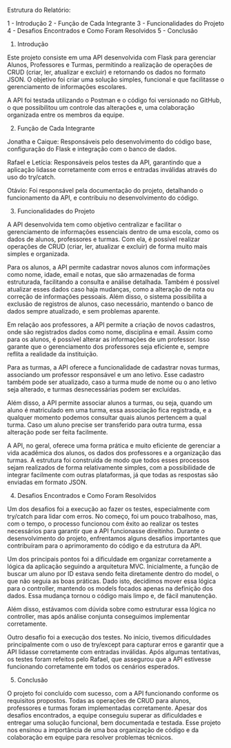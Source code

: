 Estrutura do Relatório:

1 - Introdução
2 - Função de Cada Integrante
3 - Funcionalidades do Projeto
4 - Desafios Encontrados e Como Foram Resolvidos
5 - Conclusão

1. Introdução

Este projeto consiste em uma API desenvolvida com Flask para gerenciar Alunos, Professores e Turmas, permitindo a realização de operações de CRUD (criar, ler, atualizar e excluir) e retornando os dados no formato JSON. O objetivo foi criar uma solução simples, funcional e que facilitasse o gerenciamento de informações escolares.

A API foi testada utilizando o Postman e o código foi versionado no GitHub, o que possibilitou um controle das alterações e, uma colaboração organizada entre os membros da equipe.

2. Função de Cada Integrante

Jonatha e Caique: Responsáveis pelo desenvolvimento do código base, configuração do Flask e integração com o banco de dados.

Rafael e Letícia: Responsáveis pelos testes da API, garantindo que a aplicação lidasse corretamente com erros e entradas inválidas através do uso do try/catch.

Otávio: Foi responsável pela documentação do projeto, detalhando o funcionamento da API, e contribuiu no desenvolvimento do código.

3. Funcionalidades do Projeto

A API desenvolvida tem como objetivo centralizar e facilitar o gerenciamento de informações essenciais dentro de uma escola, como os dados de alunos, professores e turmas. Com ela, é possível realizar operações de CRUD (criar, ler, atualizar e excluir) de forma muito mais simples e organizada.

Para os alunos, a API permite cadastrar novos alunos com informações como nome, idade, email e notas, que são armazenadas de forma estruturada, facilitando a consulta e análise detalhada. Também é possível atualizar esses dados caso haja mudanças, como a alteração de nota ou correção de informações pessoais. Além disso, o sistema possibilita a exclusão de registros de alunos, caso necessário, mantendo o banco de dados sempre atualizado, e sem problemas aparente.

Em relação aos professores, a API permite a criação de novos cadastros, onde são registrados dados como nome, disciplina e email. Assim como para os alunos, é possível alterar as informações de um professor. Isso garante que o gerenciamento dos professores seja eficiente e, sempre reflita a realidade da instituição.

Para as turmas, a API oferece a funcionalidade de cadastrar novas turmas, associando um professor responsável e um ano letivo. Esse cadastro também pode ser atualizado, caso a turma mude de nome ou o ano letivo seja alterado, e turmas desnecessárias podem ser excluídas.

Além disso, a API permite associar alunos a turmas, ou seja, quando um aluno é matriculado em uma turma, essa associação fica registrada, e a qualquer momento podemos consultar quais alunos pertencem a qual turma. Caso um aluno precise ser transferido para outra turma, essa alteração pode ser feita facilmente.

A API, no geral, oferece uma forma prática e muito eficiente de gerenciar a vida acadêmica dos alunos, os dados dos professores e a organização das turmas. A estrutura foi construída de modo que todos esses processos sejam realizados de forma relativamente simples, com a possibilidade de integrar facilmente com outras plataformas, já que todas as respostas são enviadas em formato JSON.

4. Desafios Encontrados e Como Foram Resolvidos

Um dos desafios foi a execução ao fazer os testes, especialmente com try/catch para lidar com erros. No começo, foi um pouco trabalhoso, mas, com o tempo, o processo funcionou com êxito ao realizar os testes necessários para garantir que a API funcionasse direitinho. Durante o desenvolvimento do projeto, enfrentamos alguns desafios importantes que contribuíram para o aprimoramento do código e da estrutura da API.

Um dos principais pontos foi a dificuldade em organizar corretamente a lógica da aplicação seguindo a arquitetura MVC. Inicialmente, a função de buscar um aluno por ID estava sendo feita diretamente dentro do model, o que não seguia as boas práticas. Dado isto, decidimos mover essa lógica para o controller, mantendo os models focados apenas na definição dos dados. Essa mudança tornou o código mais limpo e, de fácil manutenção.

Além disso, estávamos com dúvida sobre como estruturar essa lógica no controller, mas após análise conjunta conseguimos implementar corretamente.

Outro desafio foi a execução dos testes. No início, tivemos dificuldades principalmente com o uso de try/except para capturar erros e garantir que a API lidasse corretamente com entradas inválidas. Após algumas tentativas, os testes foram refeitos pelo Rafael, que assegurou que a API estivesse funcionando corretamente em todos os cenários esperados.

5. Conclusão

O projeto foi concluído com sucesso, com a API funcionando conforme os requisitos propostos. Todas as operações de CRUD para alunos, professores e turmas foram implementadas corretamente. Apesar dos desafios encontrados, a equipe conseguiu superar as dificuldades e entregar uma solução funcional, bem documentada e testada. Esse projeto nos ensinou a importância de uma boa organização de código e da colaboração em equipe para resolver problemas técnicos.
